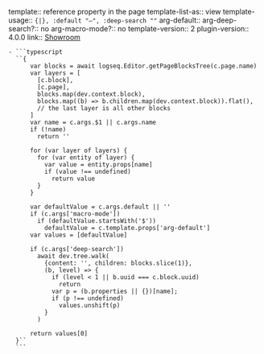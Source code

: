 template:: reference property in the page
template-list-as:: view
template-usage:: `{|}, :default "—", :deep-search ""`
arg-default::
arg-deep-search?:: no
arg-macro-mode?:: no
template-version:: 2
plugin-version:: 4.0.0
link:: [Showroom](https://github.com/stdword/logseq13-full-house-plugin/discussions/37)

	- ```typescript
	  ``{
	      var blocks = await logseq.Editor.getPageBlocksTree(c.page.name)
	      var layers = [
	        [c.block],
	        [c.page],
	        blocks.map(dev.context.block),
	        blocks.map((b) => b.children.map(dev.context.block)).flat(),
	        // the last layer is all other blocks
	      ]
	      var name = c.args.$1 || c.args.name
	      if (!name)
	        return ''
	  
	      for (var layer of layers) {
	        for (var entity of layer) {
	          var value = entity.props[name]
	          if (value !== undefined)
	            return value
	        }
	      }
	  
	      var defaultValue = c.args.default || ''
	      if (c.args['macro-mode'])
	        if (defaultValue.startsWith('$'))
	          defaultValue = c.template.props['arg-default']
	      var values = [defaultValue]
	  
	      if (c.args['deep-search'])
	        await dev.tree.walk(
	          {content: '', children: blocks.slice(1)},
	          (b, level) => {
	            if (level < 1 || b.uuid === c.block.uuid)
	              return
	            var p = (b.properties || {})[name];
	            if (p !== undefined)
	              values.unshift(p)
	          }
	        )
	  
	      return values[0]
	  }``
	  ```